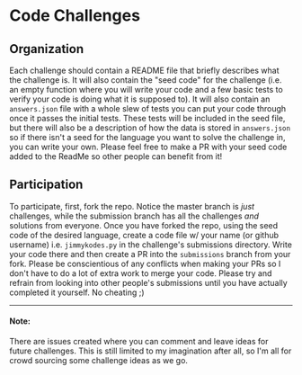 # Code Challenges

## Organization
Each challenge should contain a README file that briefly describes what the challenge is. It will also contain the
"seed code" for the challenge (i.e. an empty function where you will write your code and a few basic tests to verify 
your code is doing what it is supposed to). It will also contain an `answers.json` file with a whole slew of tests
you can put your code through once it passes the initial tests. These tests will be included in the seed file, but
there will also be a description of how the data is stored in `answers.json` so if there isn't a seed for the language
you want to solve the challenge in, you can write your own. Please feel free to make a PR with your seed code added to 
the ReadMe so other people can benefit from it!

## Participation
To participate, first, fork the repo. Notice the master branch is _just_ challenges, while the
submission branch has all the challenges _and_ solutions from everyone. Once you have forked the
repo, using the seed code of the desired language, create a code file w/ your name (or github username)
i.e. `jimmykodes.py` in the challenge's submissions directory. Write your code there and then create a
PR into the `submissions` branch from your fork. Please be conscientious of any conflicts when making
your PRs so I don't have to do a lot of extra work to merge your code. Please try and refrain from
looking into other people's submissions until you have actually completed it yourself. No cheating ;)
___
#### Note:
There are issues created where you can comment and leave ideas for future challenges. This is still
limited to my imagination after all, so I'm all for crowd sourcing some challenge ideas as we go.